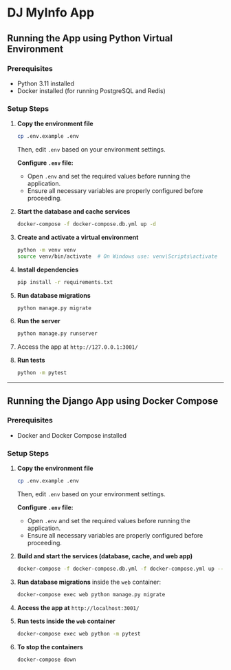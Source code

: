 # DJ MyInfo App

## Running the App using Python Virtual Environment

### Prerequisites

- Python 3.11 installed
- Docker installed (for running PostgreSQL and Redis)

### Setup Steps

1. **Copy the environment file**

   ```sh
   cp .env.example .env
   ```

   Then, edit `.env` based on your environment settings.

   **Configure `.env` file:**
   - Open `.env` and set the required values before running the application.
   - Ensure all necessary variables are properly configured before proceeding.

2. **Start the database and cache services**

   ```sh
   docker-compose -f docker-compose.db.yml up -d
   ```

3. **Create and activate a virtual environment**

   ```sh
   python -m venv venv
   source venv/bin/activate  # On Windows use: venv\Scripts\activate
   ```

4. **Install dependencies**

   ```sh
   pip install -r requirements.txt
   ```

5. **Run database migrations**

   ```sh
   python manage.py migrate
   ```

6. **Run the server**

   ```sh
   python manage.py runserver
   ```

7. Access the app at `http://127.0.0.1:3001/`

8. **Run tests**

   ```sh
   python -m pytest
   ```

---

## Running the Django App using Docker Compose

### Prerequisites

- Docker and Docker Compose installed

### Setup Steps

1. **Copy the environment file**

   ```sh
   cp .env.example .env
   ```

   Then, edit `.env` based on your environment settings.

   **Configure `.env` file:**
   - Open `.env` and set the required values before running the application.
   - Ensure all necessary variables are properly configured before proceeding.

2. **Build and start the services (database, cache, and web app)**

   ```sh
   docker-compose -f docker-compose.db.yml -f docker-compose.yml up --build -d
   ```

3. **Run database migrations** inside the `web` container:

   ```sh
   docker-compose exec web python manage.py migrate
   ```

4. **Access the app at** `http://localhost:3001/`

5. **Run tests inside the `web` container**

   ```sh
   docker-compose exec web python -m pytest
   ```

6. **To stop the containers**

   ```sh
   docker-compose down
   ```
